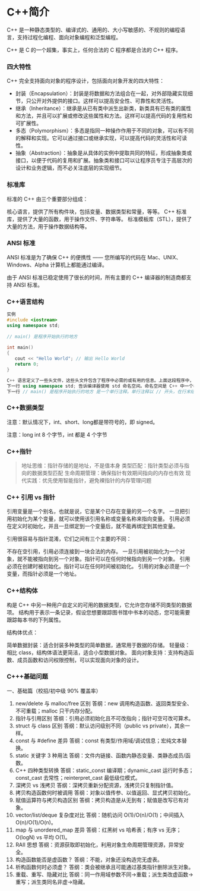 # C++简介
C++ 是一种静态类型的、编译式的、通用的、大小写敏感的、不规则的编程语言，支持过程化编程、面向对象编程和泛型编程。

C++ 是 C 的一个超集，事实上，任何合法的 C 程序都是合法的 C++ 程序。

### 四大特性
C++ 完全支持面向对象的程序设计，包括面向对象开发的四大特性：

- 封装（Encapsulation）：封装是将数据和方法组合在一起，对外部隐藏实现细节，只公开对外提供的接口。这样可以提高安全性、可靠性和灵活性。
- 继承（Inheritance）：继承是从已有类中派生出新类，新类具有已有类的属性和方法，并且可以扩展或修改这些属性和方法。这样可以提高代码的复用性和可扩展性。
- 多态（Polymorphism）：多态是指同一种操作作用于不同的对象，可以有不同的解释和实现。它可以通过接口或继承实现，可以提高代码的灵活性和可读性。
- 抽象（Abstraction）：抽象是从具体的实例中提取共同的特征，形成抽象类或接口，以便于代码的复用和扩展。抽象类和接口可以让程序员专注于高层次的设计和业务逻辑，而不必关注底层的实现细节。
### 标准库
标准的 C++ 由三个重要部分组成：

核心语言，提供了所有构件块，包括变量、数据类型和常量，等等。
C++ 标准库，提供了大量的函数，用于操作文件、字符串等。
标准模板库（STL），提供了大量的方法，用于操作数据结构等。
### ANSI 标准
ANSI 标准是为了确保 C++ 的便携性 —— 您所编写的代码在 Mac、UNIX、Windows、Alpha 计算机上都能通过编译。

由于 ANSI 标准已稳定使用了很长的时间，所有主要的 C++ 编译器的制造商都支持 ANSI 标准。

### C++语言结构
```c++
实例
#include <iostream>
using namespace std;
 
// main() 是程序开始执行的地方
 
int main()
{
   cout << "Hello World"; // 输出 Hello World
   return 0;
}

C++ 语言定义了一些头文件，这些头文件包含了程序中必需的或有用的信息。上面这段程序中，包含了头文件 <iostream>。
下一行 using namespace std; 告诉编译器使用 std 命名空间。命名空间是 C++ 中一个相对新的概念。
下一行 // main() 是程序开始执行的地方 是一个单行注释。单行注释以 // 开头，在行末结束。
``` 

### C++数据类型
注意：默认情况下，int、short、long都是带符号的，即 signed。

注意：long int 8 个字节，int 都是 4 个字节

### C++指针

> 地址思维：指针存储的是地址，不是值本身
> 类型匹配：指针类型必须与指向的数据类型匹配
> 生命周期管理：确保指针有效期间指向的内存也有效
> 现代实践：优先使用智能指针，避免裸指针的内存管理问题

### C++ 引用 vs 指针
引用变量是一个别名，也就是说，它是某个已存在变量的另一个名字。
一旦把引用初始化为某个变量，就可以使用该引用名称或变量名称来指向变量。
引用必须在定义时初始化，并且一旦绑定到一个变量后，就不能再绑定到其他变量。

引用很容易与指针混淆，它们之间有三个主要的不同：

不存在空引用，引用必须连接到一块合法的内存。
一旦引用被初始化为一个对象，就不能被指向到另一个对象。指针可以在任何时候指向到另一个对象。
引用必须在创建时被初始化。指针可以在任何时间被初始化。
引用的对象必须是一个变量，而指针必须是一个地址。

### C++结构体
构是 C++ 中另一种用户自定义的可用的数据类型，它允许您存储不同类型的数据项。
结构用于表示一条记录，假设您想要跟踪图书馆中书本的动态，您可能需要跟踪每本书的下列属性。

结构体优点：

简单数据封装：适合封装多种类型的简单数据，通常用于数据的存储。
轻量级：相比 class，结构体语法更简洁，适合小型数据对象。
面向对象支持：支持构造函数、成员函数和访问权限控制，可以实现面向对象的设计。

### C+++基础问题
一、基础篇（校招/初中级 90% 覆盖率）
1. new/delete 与 malloc/free 区别
答纲：new 调用构造函数、返回类型安全、不可重载；malloc 只干内存分配。
2. 指针与引用区别
答纲：引用必须初始化且不可改指向；指针可空可改可算术。
3. struct 与 class 区别
答纲：默认访问级别不同（public vs private），其余一样。
4. const 与 #define 差异
答纲：const 有类型/作用域/调试信息；宏纯文本替换。
5. static 关键字 3 种用法
答纲：文件内链接、函数内静态变量、类静态成员/函数。
6. C++ 四种类型转换
答纲：static_const 编译期；dynamic_cast 运行时多态；const_cast 去常性；reinterpret_cast 最低级位模式。
7. 深拷贝 vs 浅拷贝
答纲：深拷贝重新分配资源，浅拷贝只复制指针值。
8. 拷贝构造函数何时被调用
答纲：对象以值传参、以值返回、显式拷贝初始化。
9. 赋值运算符与拷贝构造区别
答纲：拷贝构造是从无到有；赋值是改写已有对象。
10. vector/list/deque 复杂度对比
答纲：随机访问 O(1)/O(n)/O(1)；中间插入 O(n)/O(1)/O(n)。
11. map 与 unordered_map 差异
答纲：红黑树 vs 哈希表；有序 vs 无序；O(logN) vs 平均 O(1)。
12. RAII 思想
答纲：资源获取即初始化，利用对象生命周期管理资源，异常安全。
13. 构造函数能否是虚函数？
答纲：不能，对象还没构造完无虚表。
14. 析构函数何时必须虚？
答纲：类会被继承且可能通过基类指针删除派生对象。
15. 重载、重写、隐藏对比
答纲：同一作用域参数不同→重载；派生类改虚函数→重写；派生类同名非虚→隐藏。